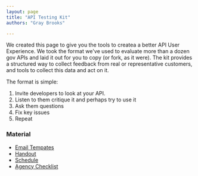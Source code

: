 ```yaml
---
layout: page
title: "API Testing Kit"
authors: "Gray Brooks"

---
```


We created this page to give you the tools to createa a better API User Experience. We took the format we've used to evaluate more than a dozen gov APIs and laid it out for you to copy (or fork, as it were). The kit provides a structured way to collect feedback from real or representative customers, and tools to collect this data and act on it.

The format is simple: 

1. Invite developers to look at your API.
2. Listen to them critique it and perhaps try to use it
3. Ask them questions
4. Fix key issues
5. Repeat



### Material 
* [Email Tempates](http://18f.github.io/API-Usability-Testing/pages/templates)
* [Handout]()
* [Schedule]()
* [Agency Checklist]()
